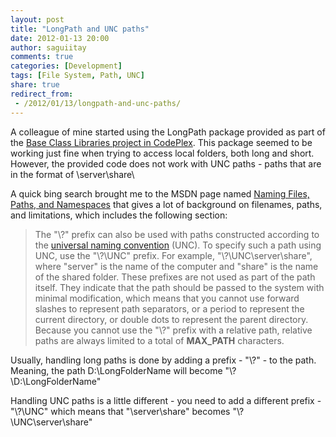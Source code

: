 ```yaml
---
layout: post
title: "LongPath and UNC paths"
date: 2012-01-13 20:00
author: saguiitay
comments: true
categories: [Development]
tags: [File System, Path, UNC]
share: true
redirect_from:
 - /2012/01/13/longpath-and-unc-paths/
---
```


A colleague of mine started using the LongPath package provided as part of the [Base Class Libraries project in CodePlex](http://bcl.codeplex.com/).
This package seemed to be working just fine when trying to access local folders, both long and short. However, the provided code does not 
work with UNC paths - paths that are in the format of \\server\share\

A quick bing search brought me to the MSDN page named [Naming Files, Paths, and Namespaces](http://msdn.microsoft.com/en-us/library/windows/desktop/aa365247(v=vs.85).aspx)
that gives a lot of background on filenames, paths, and limitations, which includes the following section:

> The "\\?\" prefix can also be used with paths constructed according to the [universal naming convention](http://en.wikipedia.org/wiki/Path_%28computing%29) (UNC).
> To specify such a path using UNC, use the "\\?\UNC\" prefix. For example, "\\?\UNC\server\share", where "server" is the name of the computer and "share" is the
> name of the shared folder. These prefixes are not used as part of the path itself. They indicate that the path should be passed to the system with minimal
> modification, which means that you cannot use forward slashes to represent path separators, or a period to represent the current directory, or double dots to
> represent the parent directory. Because you cannot use the "\\?\" prefix with a relative path, relative paths are always limited to a total of **MAX\_PATH** characters.

Usually, handling long paths is done by adding a prefix - "\\?\" - to the path. Meaning, the path D:\LongFolderName will become "\\?\D:\LongFolderName"

Handling UNC paths is a little different - you need to add a different prefix - "\\?\UNC\" which means that "\\server\share\" becomes "\\?\UNC\server\share\"


